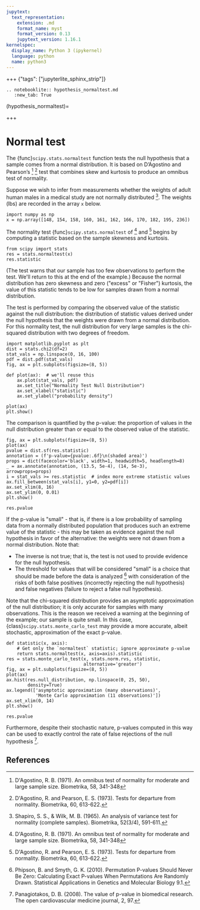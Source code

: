```yaml
---
jupytext:
  text_representation:
    extension: .md
    format_name: myst
    format_version: 0.13
    jupytext_version: 1.16.1
kernelspec:
  display_name: Python 3 (ipykernel)
  language: python
  name: python3
---
```


+++ {"tags": ["jupyterlite_sphinx_strip"]}

```{eval-rst}
.. notebooklite:: hypothesis_normaltest.md
   :new_tab: True
```

(hypothesis_normaltest)=

+++

# Normal test

The {func}`scipy.stats.normaltest` function tests the null hypothesis that a
sample comes from a normal distribution. It is based on D’Agostino and
Pearson’s [^1] [^2] test that combines skew and kurtosis to produce an omnibus
test of normality.

Suppose we wish to infer from measurements whether the weights of adult human
males in a medical study are not normally distributed [^3]. The weights (lbs)
are recorded in the array `x` below.

```{code-cell}
import numpy as np
x = np.array([148, 154, 158, 160, 161, 162, 166, 170, 182, 195, 236])
```

The normality test {func}`scipy.stats.normaltest` of [^1] and [^2] begins by
computing a statistic based on the sample skewness and kurtosis.

```{code-cell}
from scipy import stats
res = stats.normaltest(x)
res.statistic
```

(The test warns that our sample has too few observations to perform the test.
We'll return to this at the end of the example.) Because the normal distribution
has zero skewness and zero ("excess" or "Fisher") kurtosis, the value of this
statistic tends to be low for samples drawn from a normal distribution.

The test is performed by comparing the observed value of the statistic against
the null distribution: the distribution of statistic values derived under the
null hypothesis that the weights were drawn from a normal distribution. For this
normality test, the null distribution for very large samples is the chi-squared
distribution with two degrees of freedom.

```{code-cell}
import matplotlib.pyplot as plt
dist = stats.chi2(df=2)
stat_vals = np.linspace(0, 16, 100)
pdf = dist.pdf(stat_vals)
fig, ax = plt.subplots(figsize=(8, 5))

def plot(ax):  # we'll reuse this
    ax.plot(stat_vals, pdf)
    ax.set_title("Normality Test Null Distribution")
    ax.set_xlabel("statistic")
    ax.set_ylabel("probability density")

plot(ax)
plt.show()
```

The comparison is quantified by the p-value: the proportion of values in the
null distribution greater than or equal to the observed value of the statistic.

```{code-cell}
fig, ax = plt.subplots(figsize=(8, 5))
plot(ax)
pvalue = dist.sf(res.statistic)
annotation = (f'p-value={pvalue:.6f}\n(shaded area)')
props = dict(facecolor='black', width=1, headwidth=5, headlength=8)
_ = ax.annotate(annotation, (13.5, 5e-4), (14, 5e-3), arrowprops=props)
i = stat_vals >= res.statistic  # index more extreme statistic values
ax.fill_between(stat_vals[i], y1=0, y2=pdf[i])
ax.set_xlim(8, 16)
ax.set_ylim(0, 0.01)
plt.show()
```

```{code-cell}
res.pvalue
```

If the p-value is "small" - that is, if there is a low probability of sampling
data from a normally distributed population that produces such an extreme value
of the statistic - this may be taken as evidence against the null hypothesis in
favor of the alternative: the weights were not drawn from a normal distribution.
Note that:

- The inverse is not true; that is, the test is not used to provide
  evidence for the null hypothesis.
- The threshold for values that will be considered "small" is a choice that
  should be made before the data is analyzed [^4] with consideration of the
  risks of both false positives (incorrectly rejecting the null hypothesis)
  and false negatives (failure to reject a false null hypothesis).

Note that the chi-squared distribution provides an asymptotic approximation of
the null distribution; it is only accurate for samples with many observations.
This is the reason we received a warning at the beginning of the example; our
sample is quite small. In this case,
{class}`scipy.stats.monte_carlo_test` may provide a more accurate, albeit
stochastic, approximation of the exact p-value.

```{code-cell}
def statistic(x, axis):
    # Get only the `normaltest` statistic; ignore approximate p-value
    return stats.normaltest(x, axis=axis).statistic
res = stats.monte_carlo_test(x, stats.norm.rvs, statistic,
                             alternative='greater')
fig, ax = plt.subplots(figsize=(8, 5))
plot(ax)
ax.hist(res.null_distribution, np.linspace(0, 25, 50),
        density=True)
ax.legend(['asymptotic approximation (many observations)',
           'Monte Carlo approximation (11 observations)'])
ax.set_xlim(0, 14)
plt.show()
```

```{code-cell}
res.pvalue
```

Furthermore, despite their stochastic nature, p-values computed in this way can
be used to exactly control the rate of false rejections of the null hypothesis [^5].

## References

[^1]: D'Agostino, R. B. (1971). An omnibus test of normality for moderate and
large sample size. Biometrika, 58, 341-348
[^2]: D'Agostino, R. and Pearson, E. S. (1973). Tests for departure from 
normality. Biometrika, 60, 613-622.
[^3]: Shapiro, S. S., & Wilk, M. B. (1965). An analysis of variance test for
normality (complete samples). Biometrika, 52(3/4), 591-611.
[^4]: Phipson, B. and Smyth, G. K. (2010). Permutation P-values Should Never Be
Zero: Calculating Exact P-values When Permutations Are Randomly Drawn.
Statistical Applications in Genetics and Molecular Biology 9.1.
[^5]: Panagiotakos, D. B. (2008). The value of p-value in biomedical research.
The open cardiovascular medicine journal, 2, 97.
